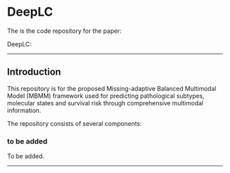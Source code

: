 # DeepLC
The is the code repository for the paper:

DeepLC: 

***
## Introduction
This repository is for the proposed Missing-adaptive Balanced Multimodal Model (MBMM) framework used for predicting pathological subtypes, molecular states and survival risk through comprehensive multimodal information.

The repository consists of several components:

### to be added
To be added.
***
